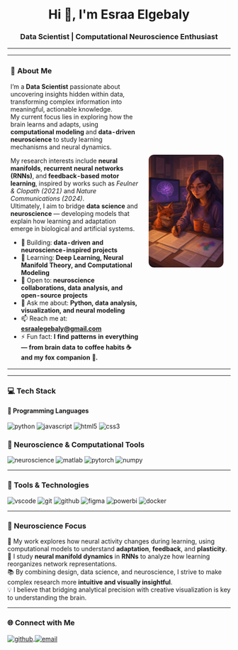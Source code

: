 <h1 align="center">Hi 👋, I'm Esraa Elgebaly</h1>
<h3 align="center">Data Scientist | Computational Neuroscience Enthusiast</h3>

---
<table>
<tr>
<td width="60%" valign="top">

### 🧠 About Me

I’m a **Data Scientist** passionate about uncovering insights hidden within data, transforming complex information into meaningful, actionable knowledge.  
My current focus lies in exploring how the brain learns and adapts, using **computational modeling** and **data-driven neuroscience** to study learning mechanisms and neural dynamics.

My research interests include **neural manifolds**, **recurrent neural networks (RNNs)**, and **feedback-based motor learning**, inspired by works such as *Feulner & Clopath (2021)* and *Nature Communications (2024)*.  
Ultimately, I aim to bridge **data science** and **neuroscience** — developing models that explain how learning and adaptation emerge in biological and artificial systems.

- 🔭 Building: **data-driven and neuroscience-inspired projects**  
- 🌱 Learning: **Deep Learning, Neural Manifold Theory, and Computational Modeling**  
- 👯 Open to: **neuroscience collaborations, data analysis, and open-source projects**  
- 💬 Ask me about: **Python, data analysis, visualization, and neural modeling**  
- 📫 Reach me at: **esraalegebaly@gmail.com**  
- ⚡ Fun fact: **I find patterns in everything — from brain data to coffee habits ☕ and my fox companion 🦊.**

</td>
<td width="40%" align="center" valign="middle">

<img src="https://raw.githubusercontent.com/esraalegebaly/esraalegebaly/main/cab7a206-9d24-4f94-8ddd-dff1aa5bcf69.png"
     alt="Esraa Elgebaly working on data science and neuroscience illustration"
     width="90%" style="border-radius:12px;"/>

</td>
</tr>
</table>

---

### 💻 Tech Stack

#### 🧩 Programming Languages
<p align="left">
  <img src="https://cdn.jsdelivr.net/gh/devicons/devicon/icons/python/python-original.svg" alt="python" width="40" height="40"/>
  <img src="https://cdn.jsdelivr.net/gh/devicons/devicon/icons/javascript/javascript-original.svg" alt="javascript" width="40" height="40"/>
  <img src="https://cdn.jsdelivr.net/gh/devicons/devicon/icons/html5/html5-original.svg" alt="html5" width="40" height="40"/>
  <img src="https://cdn.jsdelivr.net/gh/devicons/devicon/icons/css3/css3-original.svg" alt="css3" width="40" height="40"/>
</p>

### 🧠 Neuroscience & Computational Tools
<p align="left">
  <!-- Neuroscience -->
  <img src="https://cdn-icons-png.flaticon.com/512/4149/4149749.png" alt="neuroscience" width="40" height="40"/>

  <!-- MATLAB -->
  <img src="https://cdn.jsdelivr.net/gh/devicons/devicon/icons/matlab/matlab-original.svg" alt="matlab" width="40" height="40"/>

  <!-- PyTorch -->
  <img src="https://cdn.jsdelivr.net/gh/devicons/devicon/icons/pytorch/pytorch-original.svg" alt="pytorch" width="40" height="40"/>

  <!-- NumPy -->
  <img src="https://cdn.jsdelivr.net/gh/devicons/devicon/icons/numpy/numpy-original.svg" alt="numpy" width="40" height="40"/>
</p>

---

### 🧰 Tools & Technologies
<p align="left">
  <!-- VS Code -->
  <img src="https://cdn.jsdelivr.net/gh/devicons/devicon/icons/vscode/vscode-original.svg" alt="vscode" width="40" height="40"/>

  <!-- Git -->
  <img src="https://cdn.jsdelivr.net/gh/devicons/devicon/icons/git/git-original.svg" alt="git" width="40" height="40"/>

  <!-- GitHub -->
  <img src="https://cdn.jsdelivr.net/gh/devicons/devicon/icons/github/github-original.svg" alt="github" width="40" height="40"/>

  <!-- Figma -->
  <img src="https://cdn.jsdelivr.net/gh/devicons/devicon/icons/figma/figma-original.svg" alt="figma" width="40" height="40"/>

  <!-- Power BI -->
  <img src="https://upload.wikimedia.org/wikipedia/commons/c/cf/New_Power_BI_Logo.svg" alt="powerbi" width="40" height="40"/>

  <!-- Docker -->
  <img src="https://cdn.jsdelivr.net/gh/devicons/devicon/icons/docker/docker-original.svg" alt="docker" width="40" height="40"/>
</p>



---

### 🧩 Neuroscience Focus

🧬 My work explores how neural activity changes during learning, using computational models to understand **adaptation**, **feedback**, and **plasticity**.  
🔬 I study **neural manifold dynamics** in **RNNs** to analyze how learning reorganizes network representations.  
📚 By combining design, data science, and neuroscience, I strive to make complex research more **intuitive and visually insightful**.  
💡 I believe that bridging analytical precision with creative visualization is key to understanding the brain.

---

### 🌐 Connect with Me
<p align="left">
  <a href="https://github.com/esraalegebaly" target="blank">
    <img align="center" src="https://raw.githubusercontent.com/rahuldkjain/github-profile-readme-generator/master/src/images/icons/Social/github.svg" alt="github" height="30" width="40" />
  </a>
  <a href="mailto:esraalegebaly@gmail.com" target="blank">
    <img align="center" src="https://cdn-icons-png.flaticon.com/512/732/732200.png" alt="email" height="30" width="40" />
  </a>
</p>
